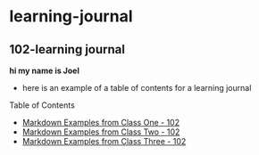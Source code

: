 # learning-journal

## 102-learning journal

**hi my name is Joel**


- here is an example of a table of contents for a learning journal

Table of Contents
- [Markdown Examples from Class One - 102](/MarkdownExamples.md)
- [Markdown Examples from Class Two - 102](/MarkdownExamples.md)
- [Markdown Examples from Class Three - 102](/MarkdownExamples.md)
